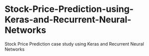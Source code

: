 # Stock-Price-Prediction-using-Keras-and-Recurrent-Neural-Networks
Stock Price Prediction case study using Keras and Recurrent Neural Networks
